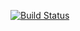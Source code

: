 [![Build Status](http://builder.storenvidia.white2net.com/job/white2net%20website/badge/icon)](http://builder.storenvidia.white2net.com/job/white2net%20website/)